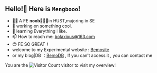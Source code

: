 
## Hello!🍟 Here is `Mengbooo`!
- 😶‍🌫️ A FE **noob**🍟🍟🍟in HUST,majoring in SE
- 🔭 working on something cool.
- 🌱 learning Everything I like.
- 📫 How to reach me: <a href='mailto:bolaxious@163.com'>bolaxious@163.com</a>
- 😍 FE SO GREAT！
- welcome to my Experimental website : [Bemosite](https://bemosite.fun)
- or my blog|DB ：[BemoDB](https://mengbooo.github.io/BemoDB/) , If you can't access it , you can contact me 

You are the  ![Visitor Count](https://profile-counter.glitch.me/Mengbooo/count.svg) visitor to visit my overview! 
